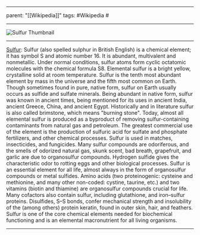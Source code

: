 
---
parent: "[[Wikipedia]]"
tags:
	#Wikipedia
	#
	
---

![Sulfur Thumbnail](https://upload.wikimedia.org/wikipedia/commons/8/88/Sulfur_-_El_Desierto_mine%2C_San_Pablo_de_Napa%2C_Daniel_Campos_Province%2C_Potos%C3%AD%2C_Bolivia.jpg)

---

[Sulfur](https://en.wikipedia.org/wiki/Sulfur): Sulfur (also spelled sulphur in British English) is a chemical element; it has symbol S and atomic number 16. It is abundant, multivalent and nonmetallic. Under normal conditions, sulfur atoms form cyclic octatomic molecules with the chemical formula S8. Elemental sulfur is a bright yellow, crystalline solid at room temperature.
Sulfur is the tenth most abundant element by mass in the universe and the fifth most common on Earth. Though sometimes found in pure, native form, sulfur on Earth usually occurs as sulfide and sulfate minerals. Being abundant in native form, sulfur was known in ancient times, being mentioned for its uses in ancient India, ancient Greece, China, and ancient Egypt. Historically and in literature sulfur is also called brimstone, which means "burning stone". Today, almost all elemental sulfur is produced as a byproduct of removing sulfur-containing contaminants from natural gas and petroleum. The greatest commercial use of the element is the production of sulfuric acid for sulfate and phosphate fertilizers, and other chemical processes. Sulfur is used in matches, insecticides, and fungicides. Many sulfur compounds are odoriferous, and the smells of odorized natural gas, skunk scent, bad breath, grapefruit, and garlic are due to organosulfur compounds. Hydrogen sulfide gives the characteristic odor to rotting eggs and other biological processes.
Sulfur is an essential element for all life, almost always in the form of organosulfur compounds or metal sulfides. Amino acids (two proteinogenic: cysteine and methionine, and many other non-coded: cystine, taurine, etc.) and two vitamins (biotin and thiamine) are organosulfur compounds crucial for life. Many cofactors also contain sulfur, including glutathione, and iron–sulfur proteins. Disulfides, S–S bonds, confer mechanical strength and insolubility of the (among others) protein keratin, found in outer skin, hair, and feathers. Sulfur is one of the core chemical elements needed for biochemical functioning and is an elemental macronutrient for all living organisms.

---


